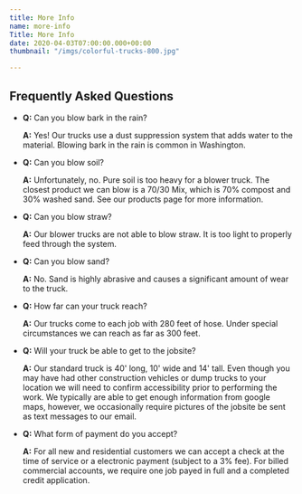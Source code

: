```yaml
---
title: More Info
name: more-info
Title: More Info
date: 2020-04-03T07:00:00.000+00:00
thumbnail: "/imgs/colorful-trucks-800.jpg"

---
```

## Frequently Asked Questions

* **Q:** Can you blow bark in the rain?

  **A:** Yes! Our trucks use a dust suppression system that adds water to the material. Blowing bark in the rain is common in Washington.
* **Q:** Can you blow soil?

  **A:** Unfortunately, no. Pure soil is too heavy for a blower truck. The closest product we can blow is a 70/30 Mix, which is 70% compost and 30% washed sand. See our products page for more information.
* **Q:** Can you blow straw?

  **A:** Our blower trucks are not able to blow straw. It is too light to properly feed through the system.


* **Q:** Can you blow sand?

  **A:** No. Sand is highly abrasive and causes a significant amount of wear to the truck. 


* **Q:** How far can your truck reach?

  **A:** Our trucks come to each job with 280 feet of hose. Under special circumstances we can reach as far as 300 feet.
* **Q:** Will your truck be able to get to the jobsite?

  **A:** Our standard truck is 40' long, 10' wide and 14' tall. Even though you may have had other construction vehicles or dump trucks to your location we will need to confirm accessibility prior to performing the work. We typically are able to get enough information from google maps, however, we occasionally require pictures of the jobsite be sent as text messages to our email. 
* **Q:** What form of payment do you accept?

  **A:** For all new and residential customers we can accept a check at the time of service or a electronic payment (subject to a 3% fee). For billed commercial accounts, we require   one job payed in full and a completed credit application.  